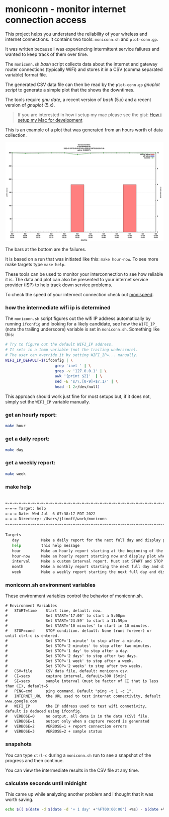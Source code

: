 # moniconn - monitor internet connection access

This project helps you understand the reliability of your wireless and
internet connections. It contains two tools: `moniconn.sh` and
`plot-conn.gp`.

It was written because I was experiencing intermittent service failures
and wanted to keep track of them over time.

The `moniconn.sh` _bash_ script collects data about the internet and
gateway router connections (typically WiFi) and stores it in a CSV
(comma separated variable) format file.

The generated CSV data file can then be read by the `plot-conn.gp`
_gnuplot script_ to generate a simple plot that the shows the
downtimes.

The tools require _gnu date_, a recent version of _bash_ (5.x)
and a recent version of _gnuplot_ (5.x).

> If you are interested in how i setup my mac please see the gist:
> [How i setup my Mac for development](https://gist.github.com/jlinoff/adb0a9b886085d9f3a4719571cfad901)

This is an example of a plot that was generated from an hours worth of
data collection.

<img src="plot-example.png" alt="plot-example">

The bars at the bottom are the failures.

It is based on a run that was initiated like this: `make hour-now`.
To see more make targets type `make help`.

These tools can be used to monitor your interconnection to see how
reliable it is. The data and plot can also be presented to your
internet service provider (ISP) to help track down service problems.

To check the speed of your internect connection
check out [monispeed](https://github.com/jlinoff/monispeed).

### how the intermediate wifi ip is determined

The `moniconn.sh` script figures out the wifi IP address automatically
by running `ifconfig` and looking for a likely candidate, see how the
`WIFI_IP_` (note the trailing underscore) variable is set in
`moniconn.sh`. Something like this:

```bash
# Try to figure out the default WIFI_IP address.
# It sets in a temp variable (not the trailing underscore).
# The user can override it by setting WIFI_IP=... manually.
WIFI_IP_DEFAULT=$(ifconfig | \
                      grep 'inet ' | \
                      grep -v '127.0.0.1' | \
                      awk '{print $2}'  | \
                      sed -E 's/\.[0-9]+$/.1/' | \
                      head -1 2>/dev/null)
```

This approach should work just fine for most setups but, if it does
not, simply set the `WIFI_IP` variable manually.


### get an hourly report:

```bash
make hour
```

### get a daily report:

```bash
make day
```

### get a weekly report:

```bash
make week
```

### make help
```bash

=-=-=-=-=-=-=-=-=-=-=-=-=-=-=-=-=-=-=-=-=-=-=-=-=-=-=-=-=-=-=-=-=-=-=-=-=-=
=-=-= Target: help 
=-=-= Date: Wed Jul  6 07:38:17 PDT 2022 
=-=-= Directory: /Users/jlinoff/work/moniconn 
=-=-=-=-=-=-=-=-=-=-=-=-=-=-=-=-=-=-=-=-=-=-=-=-=-=-=-=-=-=-=-=-=-=-=-=-=-=

Targets
   day          Make a daily report for the next full day and display plot when done.
   help         this help message
   hour         Make an hourly report starting at the beginning of the next hour and display plot when done.
   hour-now     Make an hourly report starting now and display plot when done.
   interval     Make a custom interval report. Must set START and STOP times. Example: make interval START=13:00 STOP=17:00
   month        Make a monthly report starting the next full day and display plot when done.
   week         Make a weekly report starting the next full day and display plot when done.

```

### moniconn.sh environment variables
These environment variables control the behavior of moniconn.sh.
```
# Environment Variables
#   START=time    Start time, default: now.
#                 Set START='17:00' to start a 5:00pm
#                 Set START='23:59' to start a 11:59pm
#                 Set START='10 minutes' to start in 10 minutes.
#   STOP=cond     STOP condition. default: None (runs forever) or until ctrl-c is entered.
#                 Set STOP='1 minute' to stop after a minute.
#                 Set STOP='2 minutes' to stop after two minutes.
#                 Set STOP='1 day' to stop after a day.
#                 Set STOP='2 days' to stop after two days.
#                 Set STOP='1 week' to stop after a week.
#                 Set STOP='2 weeks' to stop after two weeks.
#   CSV=file      CSV data file, default: moniconn.csv.
#   CI=secs       capture interval, defauLt=300 (5min)
#   SI=secs       sample interval (must be factor of CI that is less than CI), default=5
#   PING=cmd      ping command. Default "ping -t 1 -c 1".
#   INTERNET_URL  the URL used to test internet connectivity, default www.google.com
#   WIFI_IP       the IP address used to test wifi connetivity, default is deduced using ifconfig.
#   VERBOSE=0     no output, all data is in the data (CSV) file.
#   VERBOSE=1     output only when a capture record is generated
#   VERBOSE=2     VERBOSE=1 + report connection errors
#   VERBOSE=3     VERBOSE=2 + sample status
```

### snapshots
You can type `ctrl-c` during a `moniconn.sh` run to see a snapshot of the progress and then continue.

You can view the intermediate results in the CSV file at any time.

### calculate seconds until midnight
This came up while analyzing another problem and i thought that it was worth saving.
```bash
echo $(( $(date -d $(date -d '+ 1 day' +'%FT00:00:00') +%s) - $(date +%s) ))
```

